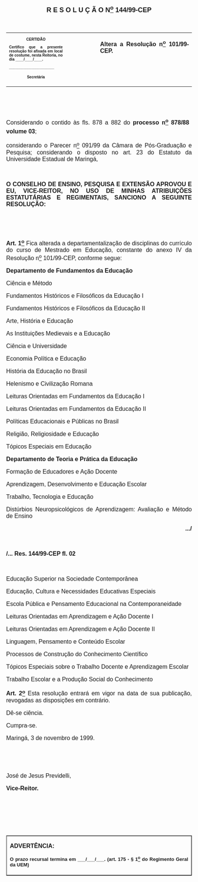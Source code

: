 <BODY>

<B><FONT FACE="Arial" SIZE=4><P ALIGN="CENTER"></P>
<P ALIGN="CENTER">R E S O L U &Ccedil; &Atilde; O  N<U><SUP>o</U></SUP> 144/99-CEP</P>
</B></FONT><FONT FACE="Arial"><P ALIGN="JUSTIFY"></P>
<P ALIGN="JUSTIFY">&nbsp;</P></FONT>
<TABLE CELLSPACING=0 BORDER=0 CELLPADDING=7 WIDTH=621>
<TR><TD WIDTH="32%" VALIGN="TOP">
<B><FONT FACE="Arial" SIZE=1><P ALIGN="CENTER">CERTID&Atilde;O</P>
<P ALIGN="JUSTIFY">   Certifico que a presente resolu&ccedil;&atilde;o foi afixada em local de costume, nesta Reitoria, no dia ____/____/____.</P>
<P ALIGN="JUSTIFY"></P>
<P ALIGN="JUSTIFY">______________________</P>
<P ALIGN="CENTER">Secret&aacute;ria</B></FONT></TD>
<TD WIDTH="17%" VALIGN="TOP">&nbsp;</TD>
<TD WIDTH="52%" VALIGN="TOP">
<B><FONT FACE="Arial" SIZE=3><P ALIGN="JUSTIFY">Altera a Resolu&ccedil;&atilde;o n<U><SUP>o</U></SUP> 101/99-CEP.</B></FONT></TD>
</TR>
</TABLE>

<FONT FACE="Arial" SIZE=3><P ALIGN="JUSTIFY"></P>
<P ALIGN="JUSTIFY">&nbsp;</P>
<P ALIGN="JUSTIFY">&nbsp;</P>
<P ALIGN="JUSTIFY">&#9;Considerando o contido &agrave;s fls. 878 a 882 do <B>processo n<U><SUP>o</U></SUP> 878/88  volume 03</B>;</P>
<P ALIGN="JUSTIFY">&#9;considerando o Parecer n<U><SUP>o</U></SUP> 091/99 da C&acirc;mara de P&oacute;s-Gradua&ccedil;&atilde;o e Pesquisa;&#9;considerando o disposto no art. 23 do Estatuto da Universidade Estadual de Maring&aacute;,</P>
<P ALIGN="JUSTIFY"></P>
<P ALIGN="JUSTIFY">&nbsp;</P>
<B><P ALIGN="JUSTIFY">O CONSELHO DE ENSINO, PESQUISA E EXTENS&Atilde;O APROVOU E EU, VICE-REITOR, NO USO DE MINHAS ATRIBUI&Ccedil;&Otilde;ES ESTATUT&Aacute;RIAS E REGIMENTAIS, SANCIONO A SEGUINTE RESOLU&Ccedil;&Atilde;O:</P>
</B><P ALIGN="JUSTIFY"></P>
<P ALIGN="JUSTIFY">&nbsp;</P>
<P ALIGN="JUSTIFY">&nbsp;</P>
<P ALIGN="JUSTIFY">&#9;<B>Art. 1<U><SUP>o</B></U></SUP> Fica alterada a departamentaliza&ccedil;&atilde;o de disciplinas do curr&iacute;culo do curso de Mestrado em Educa&ccedil;&atilde;o, constante do anexo IV da Resolu&ccedil;&atilde;o n<U><SUP>o</U></SUP> 101/99-CEP, conforme segue:</P>
<P ALIGN="JUSTIFY">&#9;<B>Departamento de Fundamentos da Educa&ccedil;&atilde;o</P>
</B><P ALIGN="JUSTIFY">&#9;Ci&ecirc;ncia e M&eacute;todo</P>
<P ALIGN="JUSTIFY">&#9;Fundamentos Hist&oacute;ricos e Filos&oacute;ficos da Educa&ccedil;&atilde;o I</P>
<P ALIGN="JUSTIFY">&#9;Fundamentos Hist&oacute;ricos e Filos&oacute;ficos da Educa&ccedil;&atilde;o II</P>
<P ALIGN="JUSTIFY">&#9;Arte, Hist&oacute;ria e Educa&ccedil;&atilde;o</P>
<P ALIGN="JUSTIFY">&#9;As Institui&ccedil;&otilde;es Medievais e a Educa&ccedil;&atilde;o</P>
<P ALIGN="JUSTIFY">&#9;Ci&ecirc;ncia e Universidade</P>
<P ALIGN="JUSTIFY">&#9;Economia Pol&iacute;tica e Educa&ccedil;&atilde;o</P>
<P ALIGN="JUSTIFY">&#9;Hist&oacute;ria da Educa&ccedil;&atilde;o no Brasil</P>
<P ALIGN="JUSTIFY">&#9;Helenismo e Civiliza&ccedil;&atilde;o Romana</P>
<P ALIGN="JUSTIFY">&#9;Leituras Orientadas em Fundamentos da Educa&ccedil;&atilde;o I</P>
<P ALIGN="JUSTIFY">&#9;Leituras Orientadas em Fundamentos da Educa&ccedil;&atilde;o II</P>
<P ALIGN="JUSTIFY">&#9;Pol&iacute;ticas Educacionais e P&uacute;blicas no Brasil</P>
<P ALIGN="JUSTIFY">&#9;Religi&atilde;o, Religiosidade e Educa&ccedil;&atilde;o</P>
<P ALIGN="JUSTIFY">&#9;T&oacute;picos Especiais em Educa&ccedil;&atilde;o </P>
<P ALIGN="JUSTIFY"></P>
<P ALIGN="JUSTIFY">&#9;<B>Departamento de Teoria e Pr&aacute;tica da Educa&ccedil;&atilde;o</P>
<P ALIGN="JUSTIFY">&#9;</B>Forma&ccedil;&atilde;o de Educadores e A&ccedil;&atilde;o Docente</P>
<P ALIGN="JUSTIFY">&#9;Aprendizagem, Desenvolvimento e Educa&ccedil;&atilde;o Escolar</P>
<P ALIGN="JUSTIFY">&#9;Trabalho, Tecnologia e Educa&ccedil;&atilde;o</P>
<P ALIGN="JUSTIFY">&#9;Dist&uacute;rbios Neuropsicol&oacute;gicos de Aprendizagem: Avalia&ccedil;&atilde;o e M&eacute;todo de Ensino</P>
<P ALIGN="JUSTIFY"></P>
<B><P ALIGN="RIGHT">.../</P>
</B><P ALIGN="JUSTIFY"></P>
<P ALIGN="JUSTIFY">&nbsp;</P>
<B><P ALIGN="JUSTIFY">/... Res. 144/99-CEP&#9;&#9;&#9;&#9;&#9;&#9;&#9;&#9;&#9;           fl. 02</P>
</B><P ALIGN="JUSTIFY"></P>
<P ALIGN="JUSTIFY">&nbsp;</P>
<P ALIGN="JUSTIFY">&#9;Educa&ccedil;&atilde;o Superior na Sociedade Contempor&acirc;nea</P>
<P ALIGN="JUSTIFY">&#9;Educa&ccedil;&atilde;o, Cultura e Necessidades Educativas Especiais</P>
<P ALIGN="JUSTIFY">&#9;Escola P&uacute;blica e Pensamento Educacional na Contemporaneidade</P>
<P ALIGN="JUSTIFY">&#9;Leituras Orientadas em Aprendizagem e A&ccedil;&atilde;o Docente I</P>
<P ALIGN="JUSTIFY">&#9;Leituras Orientadas em Aprendizagem e A&ccedil;&atilde;o Docente II</P>
<P ALIGN="JUSTIFY">&#9;Linguagem, Pensamento e Conte&uacute;do Escolar</P>
<P ALIGN="JUSTIFY">&#9;Processos de Constru&ccedil;&atilde;o do Conhecimento Cient&iacute;fico</P>
<P ALIGN="JUSTIFY">&#9;T&oacute;picos Especiais sobre o Trabalho Docente e Aprendizagem Escolar</P>
<P ALIGN="JUSTIFY">&#9;Trabalho Escolar e a Produ&ccedil;&atilde;o Social do Conhecimento</P>
<P ALIGN="JUSTIFY">&#9;<B>Art. 2<U><SUP>o</B></U></SUP> Esta resolu&ccedil;&atilde;o entrar&aacute; em vigor na data de sua publica&ccedil;&atilde;o, revogadas as disposi&ccedil;&otilde;es em contr&aacute;rio.</P>
<P ALIGN="JUSTIFY">&#9;D&ecirc;-se ci&ecirc;ncia.</P>
<P ALIGN="JUSTIFY">&#9;Cumpra-se.</P>
<P ALIGN="JUSTIFY"></P>
<P ALIGN="JUSTIFY">Maring&aacute;, 3 de novembro de 1999.</P>
<P ALIGN="JUSTIFY"></P>
<P ALIGN="JUSTIFY">&nbsp;</P>
<P ALIGN="JUSTIFY">&nbsp;</P>
<P ALIGN="JUSTIFY">Jos&eacute; de Jesus Previdelli,</P>
<B><P ALIGN="JUSTIFY">Vice-Reitor.</P>
<P ALIGN="JUSTIFY"></P>
<P ALIGN="JUSTIFY">&nbsp;</P>
</B></FONT><FONT SIZE=3><P>&nbsp;</P>
</FONT><FONT FACE="Arial"><P ALIGN="JUSTIFY">&nbsp;</P></FONT>
<TABLE BORDER CELLSPACING=1 CELLPADDING=4 WIDTH=212>
<TR><TD VALIGN="TOP">
<B><FONT FACE="Arial"><P ALIGN="JUSTIFY">ADVERT&Ecirc;NCIA:</P>
</FONT><FONT FACE="Arial" SIZE=2><P ALIGN="JUSTIFY">O prazo recursal termina em ___/___/___. (art. 175 - § 1<U><SUP>o</U></SUP> do Regimento Geral da UEM)</B></FONT></TD>
</TR>
</TABLE>

<FONT FACE="Arial"><P ALIGN="JUSTIFY"></P>
</FONT><FONT SIZE=3><P>&nbsp;</P></FONT></BODY>
